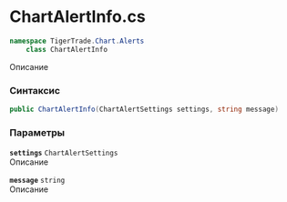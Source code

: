 
# ChartAlertInfo.cs
```csharp
namespace TigerTrade.Chart.Alerts  
    class ChartAlertInfo
```

Описание

### Синтаксис
```csharp
public ChartAlertInfo(ChartAlertSettings settings, string message)
```

### Параметры
**`settings`** `ChartAlertSettings`  
 Описание  
  
**`message`** `string`  
 Описание  
  

                    
                    